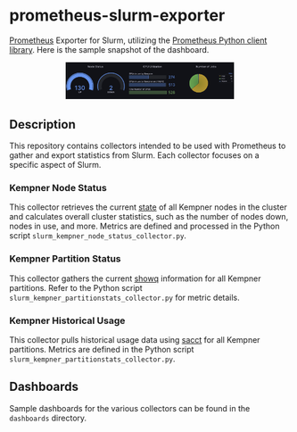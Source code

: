 # prometheus-slurm-exporter
[Prometheus](https://prometheus.io/) Exporter for Slurm, utilizing the [Prometheus Python client library](https://github.com/prometheus/client_python). Here is the sample snapshot of the dashboard. 

<p align="center">
  <img src="https://raw.githubusercontent.com/KempnerInstitute///kempner-prometheus-slurm-exporter/main/figures/png/dash_board_snapshot.png" width="60%" />
</p>



## Description

This repository contains collectors intended to be used with Prometheus to gather and export statistics from Slurm. Each collector focuses on a specific aspect of Slurm.

### Kempner Node Status

This collector retrieves the current [state](http://slurm.schedmd.com/scontrol.html "scontrol") of all Kempner nodes in the cluster and calculates overall cluster statistics, such as the number of nodes down, nodes in use, and more. Metrics are defined and processed in the Python script `slurm_kempner_node_status_collector.py`.

### Kempner Partition Status

This collector gathers the current [showq](http://slurm.schedmd.com/showq.html "showq") information for all Kempner partitions. Refer to the Python script `slurm_kempner_partitionstats_collector.py` for metric details.

### Kempner Historical Usage

This collector pulls historical usage data using [sacct](http://slurm.schedmd.com/sacct.html "sacct") for all Kempner partitions. Metrics are defined in the Python script `slurm_kempner_partitionstats_collector.py`.

## Dashboards

Sample dashboards for the various collectors can be found in the `dashboards` directory.

